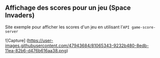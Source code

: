 ## Affichage des scores pour un jeu (Space Invaders)

Site exemple pour afficher les scores d'un jeu en utilisant l'`API game-score-server`

![Capture] (https://user-images.githubusercontent.com/47943684/81065343-9232b480-8edb-11ea-82b6-d476b616aa38.png)
